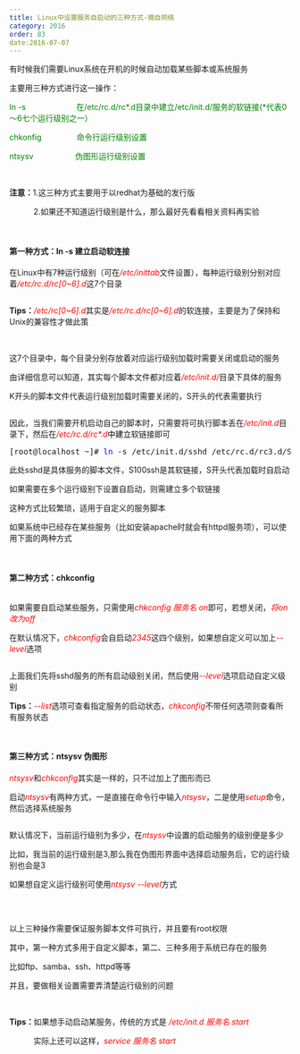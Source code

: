 ```yaml
---
title: Linux中设置服务自启动的三种方式-摘自网络
category: 2016
order: 83
date:2016-07-07
---
```

<div id="cnblogs_post_body"><p>有时候我们需要Linux系统在开机的时候自动加载某些脚本或系统服务</p>
<p>主要用三种方式进行这一操作：</p>
<p><span style="color: #008000;">ln -s&nbsp;&nbsp;&nbsp;&nbsp;&nbsp; &nbsp; &nbsp; &nbsp; &nbsp; &nbsp; &nbsp; &nbsp; &nbsp;&nbsp; 在/etc/rc.d/rc*.d目录中建立/etc/init.d/服务的软链接(*代表0～6七个运行级别之一）</span></p>
<p><span style="color: #008000;">chkonfig&nbsp;&nbsp;&nbsp;&nbsp;&nbsp;&nbsp;&nbsp;&nbsp;&nbsp;&nbsp;&nbsp;&nbsp;&nbsp;&nbsp;&nbsp; 命令行运行级别设置</span></p>
<p><span style="color: #008000;">ntsysv&nbsp;&nbsp;&nbsp;&nbsp;&nbsp;&nbsp;&nbsp;&nbsp;&nbsp;&nbsp;&nbsp;&nbsp;&nbsp;&nbsp;&nbsp;&nbsp;&nbsp;&nbsp; 伪图形运行级别设置</span></p>
<p>&nbsp;</p>
<p><strong>注意：</strong>1.这三种方式主要用于以redhat为基础的发行版</p>
<p>&nbsp;&nbsp;&nbsp;&nbsp;&nbsp;&nbsp;&nbsp;&nbsp;&nbsp;&nbsp; 2.如果还不知道运行级别是什么，那么最好先看看相关资料再实验</p>
<p>&nbsp;</p>
<h4>第一种方式：ln -s 建立启动软连接</h4>
<p>在Linux中有7种运行级别（可在<em><span style="color: #ff0000;">/etc/inittab</span></em>文件设置），每种运行级别分别对应着<span style="color: #ff0000;"><em>/etc/rc.d/rc[0~6].d</em></span>这7个目录</p>
<p><img src="http://images.cnitblog.com/blog/476392/201301/18151041-096d449a91fa48f2bf12c4a50d6d2d74.png" alt=""></p>
<p><strong>Tips：</strong><em><span style="color: #ff0000;">/etc/rc[0~6].d</span></em>其实是<em><span style="color: #ff0000;">/etc/rc.d/rc[0~6].d</span></em>的软连接，主要是为了保持和Unix的兼容性才做此策</p>
<p>&nbsp;</p>
<p>这7个目录中，每个目录分别存放着对应运行级别加载时需要关闭或启动的服务</p>
<p>由详细信息可以知道，其实每个脚本文件都对应着<em><span style="color: #ff0000;">/etc/init.d/</span></em>目录下具体的服务</p>
<p>K开头的脚本文件代表运行级别加载时需要关闭的，S开头的代表需要执行</p>
<p><img src="http://images.cnitblog.com/blog/476392/201301/18151333-85c421f973864253b1e32f892fe8ec6f.png" alt=""></p>
<p>因此，当我们需要开机启动自己的脚本时，只需要将可执行脚本丢在<em><span style="color: #ff0000;">/etc/init.d</span></em>目录下，然后在<em><span style="color: #ff0000;">/etc/rc.d/rc*.d</span></em><span style="color: #000000;">中建立</span>软链接即可</p>
<div class="cnblogs_code">
<pre>[root@localhost ~]# <span style="color: #0000ff;">ln</span> -s /etc/init.d/sshd /etc/rc.d/rc3.d/S100ssh</pre>
</div>
<p>此处sshd是具体服务的脚本文件，S100ssh是其软链接，S开头代表加载时自启动</p>
<p>如果需要在多个运行级别下设置自启动，则需建立多个软链接</p>
<p>这种方式比较繁琐，适用于自定义的服务脚本</p>
<p>如果系统中已经存在某些服务（比如安装apache时就会有httpd服务项），可以使用下面的两种方式</p>
<p>&nbsp;</p>
<h4>第二种方式：chkconfig </h4>
<p><img src="http://images.cnitblog.com/blog/476392/201301/18152738-449524068e104327bc9e3e61d1049bdb.png" alt=""></p>
<p>如果需要自启动某些服务，只需使用<em><span style="color: #ff0000;">chkconfig 服务名 on</span></em>即可，若想关闭，<em><span style="color: #ff0000;">将on改为off</span></em></p>
<p>在默认情况下，<em><span style="color: #ff0000;">chkconfig</span></em>会自启动<em><span style="color: #ff0000;">2345</span></em>这四个级别，如果想自定义可以加上<em><span style="color: #ff0000;">--level</span></em>选项</p>
<p><img src="http://images.cnitblog.com/blog/476392/201301/18153144-0a443c680bad4964925caa140ce131e1.png" alt=""></p>
<p>上面我们先将sshd服务的所有启动级别关闭，然后使用<em><span style="color: #ff0000;">--level</span></em>选项启动自定义级别</p>
<p><strong>Tips：</strong><em><span style="color: #ff0000;">--list</span></em>选项可查看指定服务的启动状态，<em><span style="color: #ff0000;">chkconfig</span></em>不带任何选项则查看所有服务状态</p>
<p>&nbsp;</p>
<h4>第三种方式：ntsysv 伪图形</h4>
<p><em><span style="color: #ff0000;">ntsysv</span></em>和<span style="color: #ff0000;"><em>chkconfig</em></span>其实是一样的，只不过加上了图形而已</p>
<p>启动<em><span style="color: #ff0000;">ntsysv</span></em>有两种方式，一是直接在命令行中输入<em><span style="color: #ff0000;">ntsysv</span></em>，二是使用<em><span style="color: #ff0000;">setup</span></em>命令，然后选择系统服务</p>
<p><img src="http://images.cnitblog.com/blog/476392/201301/18153614-7c42c0df7eec4c04b75578a21f83fc37.png" alt=""></p>
<p>默认情况下，当前运行级别为多少，在<em><span style="color: #ff0000;">ntsysv</span></em>中设置的启动服务的级别便是多少</p>
<p>比如，我当前的运行级别是3,那么我在伪图形界面中选择启动服务后，它的运行级别也会是3</p>
<p>如果想自定义运行级别可使用<em><span style="color: #ff0000;">ntsysv --level</span></em>方式</p>
<p><img src="http://images.cnitblog.com/blog/476392/201301/18154058-87a724a3037c4870a48e66434caaa20f.png" alt=""></p>
<p>&nbsp;</p>
<p>以上三种操作需要保证服务脚本文件可执行，并且要有root权限</p>
<p>其中，第一种方式多用于自定义脚本，第二、三种多用于系统已存在的服务</p>
<p>比如ftp、samba、ssh、httpd等等</p>
<p>并且，要做相关设置需要弄清楚运行级别的问题</p>
<p>&nbsp;</p>
<p><strong>Tips：</strong>如果想手动启动某服务，传统的方式是 <em><span style="color: #ff0000;">/etc/init.d</span> <span style="color: #ff0000;">服务名 start</span></em></p>
<p>&nbsp;&nbsp;&nbsp;&nbsp;&nbsp;&nbsp;&nbsp;&nbsp; &nbsp; 实际上还可以这样，<em><span style="color: #ff0000;">service 服务名 start</span></em></p>
<p><img src="http://images.cnitblog.com/blog/476392/201301/18155018-03a4fcd414b543c2b06de3209d0866a2.png" alt=""></p>
<p>&nbsp;</p>
<p>&nbsp;</p>
<p>&nbsp;</p>
<p>&nbsp;</p>
<p>&nbsp;</p></div>